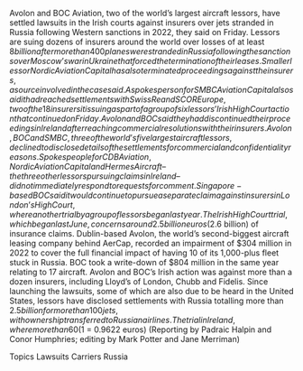Avolon and BOC Aviation, two of the world’s largest aircraft lessors, have settled lawsuits in the Irish courts against insurers over jets stranded in Russia following Western sanctions in 2022, they said on Friday.
Lessors are suing dozens of insurers around the world over losses of at least $8 billion after more than 400 planes were stranded in Russia following the sanctions over Moscow’s war in Ukraine that forced the termination of their leases.
Smaller lessor Nordic Aviation Capital has also terminated proceedings against the insurers, a source involved in the case said.
A spokesperson for SMBC Aviation Capital also said it had reached settlements with Swiss Re and SCOR Europe, two of the 18 insurers it is suing as part of a group of six lessors’ Irish High Court action that continued on Friday.
Avolon and BOC said they had discontinued their proceedings in Ireland after reaching commercial resolutions with their insurers.
Avolon, BOC and SMBC, three of the world’s five largest aircraft lessors, declined to disclose details of the settlements for commercial and confidentiality reasons.
Spokespeople for CDB Aviation, Nordic Aviation Capital and Hermes Aircraft – the three other lessors pursuing claims in Ireland – did not immediately respond to requests for comment.
Singapore-based BOC said it would continue to pursue a separate claim against insurers in London’s High Court, where another trial by a group of lessors began last year.
The Irish High Court trial, which began last June, concerns around 2.5 billion euros ($2.6 billion) of insurance claims.
Dublin-based Avolon, the world’s second-biggest aircraft leasing company behind AerCap, recorded an impairment of $304 million in 2022 to cover the full financial impact of having 10 of its 1,000-plus fleet stuck in Russia. BOC took a write-down of $804 million in the same year relating to 17 aircraft.
Avolon and BOC’s Irish action was against more than a dozen insurers, including Lloyd’s of London, Chubb and Fidelis.
Since launching the lawsuits, some of which are also due to be heard in the United States, lessors have disclosed settlements with Russia totalling more than $2.5 billion for more than 100 jets, with ownership transferred to Russian airlines.
The trial in Ireland, where more than 60% of the world’s leased aircraft are owned or managed, is the largest ever heard in the country by number of lawyers.
($1 = 0.9622 euros)
(Reporting by Padraic Halpin and Conor Humphries; editing by Mark Potter and Jane Merriman)

Topics
Lawsuits
Carriers
Russia
